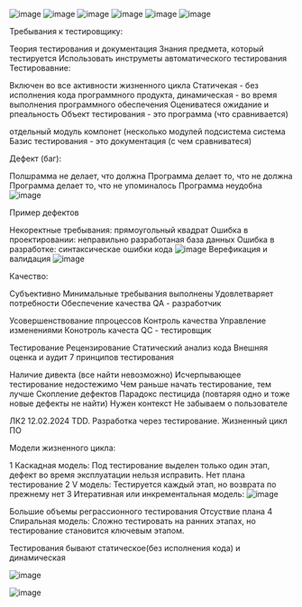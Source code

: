 ![image](https://github.com/nazirov21/6-semestr/assets/113089463/68b25440-01ae-40c3-a4a2-3ca33df61771)
![image](https://github.com/nazirov21/6-semestr/assets/113089463/339da61e-f4df-46f6-af89-c94b32fd54ae)
![image](https://github.com/nazirov21/6-semestr/assets/113089463/da69a136-8fd3-452a-950f-d4becc7ceb2d)
![image](https://github.com/nazirov21/6-semestr/assets/113089463/fd74fc1e-e69b-4ca6-87d9-5bc473de7e98)
![image](https://github.com/nazirov21/6-semestr/assets/113089463/5184dca1-bb19-4b72-9a6d-872c133e98be)
![image](https://github.com/nazirov21/6-semestr/assets/113089463/2027add0-d3e3-4e9c-b833-959d92c1c4eb)


Требывания к тестировщику:

Теория тестирования и документация
Знания предмета, который тестируется
Использовать инструметы автоматического тестирования
Тестировавние:

Включен во все активности жизненного цикла
Статичекая - без исполнения кода программного продукта, динамическая - во время выполнения программного обеспечения
Оцениватеся ожидание и рпеальность
Объект тестирования - это программа (что сравнивается)

отдельный модуль
компонет (несколько модулей
подсистема
система
Базис тестирования - это документация (с чем сравниватеся)

Дефект (баг):

Полшрамма не делает, что должна
Программа делает то, что не должна
Программа делает то, что не упоминалось
Программа неудобна
![image](https://github.com/nazirov21/6-semestr/assets/113089463/a50738c4-efc4-4887-86d1-d3fc27520cd7)

Пример дефектов

Некоректные требывания: прямоугольный квадрат
Ошибка в проектировании: неправильно разработаная база данных
Ошибка в разработке: синтаксическае ошибки кода
![image](https://github.com/nazirov21/6-semestr/assets/113089463/ab553aba-adf8-47b9-b373-52de1a77c2a3)
Верефикация и валидация
![image](https://github.com/nazirov21/6-semestr/assets/113089463/75f84e87-c04d-4b42-97a8-f63d8bc7b034)

Качество:

Субъективно
Минимальные требывания выполнены
Удовлетваряет потребности
Обеспечение качества QA - разработчик

Усовершенствование ппроцессов
Контроль качества
Управление изменениями
Конотроль качеста QC - тестировщик

Тестирование
Рецензирование
Статический анализ кода
Внешняя оценка и аудит
7 принципов тестирования

Наличие дивекта (все найти невозможно)
Исчерпывающее тестирование недостежимо
Чем раньше начать тестирование, тем лучше
Скопление дефектов
Парадокс пестицида (повтаряя одно и тоже новые дефекты не найти)
Нужен контекст
Не забываем о пользователе

ЛК2 12.02.2024 TDD. Разработка через тестирование.
Жизненный цикл ПО

Модели жизненного цикла:

1 Каскадная модель:
   Под тестирование выделен только один этап, дефект во время эксплуатации нельзя исправить.
   Нет плана тестирование
2 V модель:
  Тестируется каждый этап, но возврата по прежнему нет
3 Итеративная или инкрементальная модель:
![image](https://github.com/nazirov21/6-semestr/assets/113089463/6221bc0b-b39b-4729-a366-82202f48e0ab)

  Большие объемы реграссионного тестирования
  Отсуствие плана
4 Спиральная модель:
  Сложно тестировать на ранних этапах, но тестирование становится ключевым этапом.

  Тестирования бывают статическое(без исполнения кода) и динамическая 

  ![image](https://github.com/nazirov21/6-semestr/assets/113089463/b9b9ea84-462d-4b57-bdb7-bdee9036a45a)

![image](https://github.com/nazirov21/6-semestr/assets/113089463/31168ec3-b5f1-457f-80b6-f7660ddb4f89)




